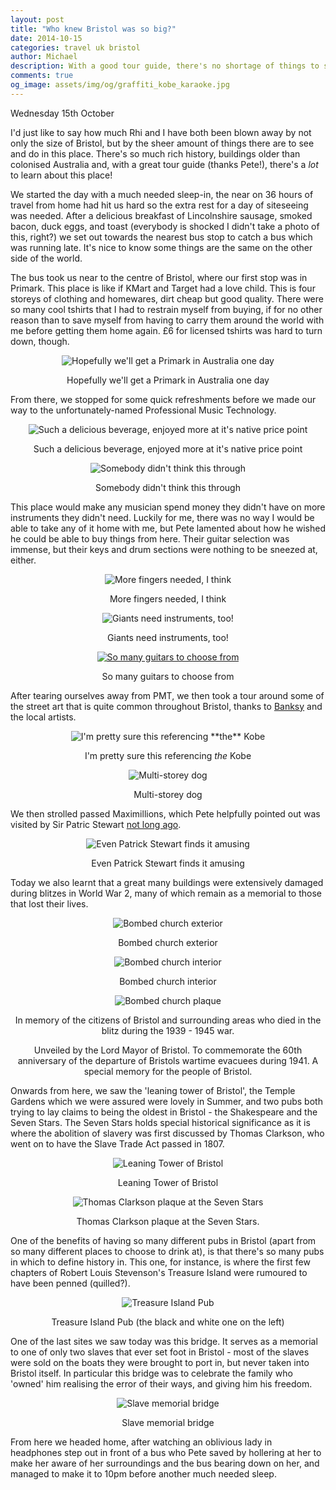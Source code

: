 ```yaml
---
layout: post
title: "Who knew Bristol was so big?"
date: 2014-10-15
categories: travel uk bristol
author: Michael
description: With a good tour guide, there's no shortage of things to see and do in Bristol.
comments: true
og_image: assets/img/og/graffiti_kobe_karaoke.jpg
---
```

Wednesday 15th October

I'd just like to say how much Rhi and I have both been blown away by not only the size of Bristol, but by the sheer amount of things there are to see and do in this place. There's so much rich history, buildings older than colonised Australia and, with a great tour guide (thanks Pete!), there's a *lot* to learn about this place!

We started the day with a much needed sleep-in, the near on 36 hours of travel from home had hit us hard so the extra rest for a day of siteseeing was needed. After a delicious breakfast of Lincolnshire sausage, smoked bacon, duck eggs, and toast (everybody is shocked I didn't take a photo of this, right?) we set out towards the nearest bus stop to catch a bus which was running late. It's nice to know some things are the same on the other side of the world.

The bus took us near to the centre of Bristol, where our first stop was in Primark. This place is like if KMart and Target had a love child. This is four storeys of clothing and homewares, dirt cheap but good quality. There were so many cool tshirts that I had to restrain myself from buying, if for no other reason than to save myself from having to carry them around the world with me before getting them home again. £6 for licensed tshirts was hard to turn down, though.

<div style="margin-bottom: 10px; text-align: center;">
    <img src="/assets/img/blog/primark_building.jpg" alt="Hopefully we'll get a Primark in Australia one day" />
    <p>Hopefully we'll get a Primark in Australia one day</p>
</div>

From there, we stopped for some quick refreshments before we made our way to the unfortunately-named Professional Music Technology.

<div style="margin-bottom: 10px; text-align: center;">
    <img src="/assets/img/blog/irn_bru.jpg" alt="Such a delicious beverage, enjoyed more at it's native price point" />
    <p>Such a delicious beverage, enjoyed more at it's native price point</p>
</div>

<div style="margin-bottom: 10px; text-align: center;">
    <img src="/assets/img/blog/pmt_sign.jpg" alt="Somebody didn't think this through" />
    <p>Somebody didn't think this through</p>
</div>

This place would make any musician spend money they didn't have on more instruments they didn't need. Luckily for me, there was no way I would be able to take any of it home with me, but Pete lamented about how he wished he could be able to buy things from here. Their guitar selection was immense, but their keys and drum sections were nothing to be sneezed at, either.

<div style="margin-bottom: 10px; text-align: center;">
    <img src="/assets/img/blog/pmt_double_neck_guitar.jpg" alt="More fingers needed, I think" />
    <p>More fingers needed, I think</p>
</div>

<div style="margin-bottom: 10px; text-align: center;">
    <img src="/assets/img/blog/pmt_giant_guitar.jpg" alt="Giants need instruments, too!" />
    <p>Giants need instruments, too!</p>
</div>

<div style="margin-bottom: 10px; text-align: center;">
    <a href="/assets/img/blog/pmt_guitar_pano_large.jpg" target="_blank">
        <img src="/assets/img/blog/pmt_guitar_pano.jpg" alt="So many guitars to choose from" />
    </a>
    <p>So many guitars to choose from</p>
</div>

After tearing ourselves away from PMT, we then took a tour around some of the street art that is quite common throughout Bristol, thanks to [Banksy](http://banksy.co.uk) and the local artists.

<div style="margin-bottom: 10px; text-align: center;">
    <img src="/assets/img/blog/graffiti_kobe_karaoke.jpg" alt="I'm pretty sure this referencing **the** Kobe" />
    <p>I'm pretty sure this referencing <em>the</em> Kobe</p>
</div>

<div style="margin-bottom: 10px; text-align: center;">
    <img src="/assets/img/blog/graffiti_large_dog.jpg" alt="Multi-storey dog" />
    <p>Multi-storey dog</p>
</div>

We then strolled passed Maximillions, which Pete helpfully pointed out was visited by Sir Patric Stewart [not long ago](https://twitter.com/SirPatStew/status/493119602377760769).

<div style="margin-bottom: 10px; text-align: center;">
    <img src="/assets/img/blog/maximillions_huge_baps.jpg" alt="Even Patrick Stewart finds it amusing" />
    <p>Even Patrick Stewart finds it amusing</p>
</div>

Today we also learnt that a great many buildings were extensively damaged during blitzes in World War 2, many of which remain as a memorial to those that lost their lives.

<div style="margin-bottom: 10px; text-align: center;">
    <img src="/assets/img/blog/bombed_church_1.jpg" alt="Bombed church exterior" />
    <p>Bombed church exterior</p>
</div>

<div style="margin-bottom: 10px; text-align: center;">
    <img src="/assets/img/blog/bombed_church_1_inside.jpg" alt="Bombed church interior" />
    <p>Bombed church interior</p>
</div>

<div style="margin-bottom: 10px; text-align: center;">
    <img src="/assets/img/blog/bombed_church_1_plaque.jpg" alt="Bombed church plaque" />
    <p>In memory of the citizens of Bristol and surrounding areas who died in the blitz during the 1939 - 1945 war.</p>
    <p>Unveiled by the Lord Mayor of Bristol. To commemorate the 60th anniversary of the departure of Bristols wartime evacuees during 1941. A special memory for the people of Bristol.</p>
</div>

Onwards from here, we saw the 'leaning tower of Bristol', the Temple Gardens which we were assured were lovely in Summer, and two pubs both trying to lay claims to being the oldest in Bristol - the Shakespeare and the Seven Stars. The Seven Stars holds special historical significance as it is where the abolition of slavery was first discussed by Thomas Clarkson, who went on to have the Slave Trade Act passed in 1807.

<div style="margin-bottom: 10px; text-align: center;">
    <img src="/assets/img/blog/leaning_tower_bristol.jpg" alt="Leaning Tower of Bristol" />
    <p>Leaning Tower of Bristol</p>
</div>

<div style="margin-bottom: 10px; text-align: center;">
    <img src="/assets/img/blog/seven_stars_plaque.jpg" alt="Thomas Clarkson plaque at the Seven Stars" />
    <p>Thomas Clarkson plaque at the Seven Stars.</p>
</div>

One of the benefits of having so many different pubs in Bristol (apart from so many different places to choose to drink at), is that there's so many pubs in which to define history in. This one, for instance, is where the first few chapters of Robert Louis Stevenson's Treasure Island were rumoured to have been penned (quilled?).

<div style="margin-bottom: 10px; text-align: center;">
    <img src="/assets/img/blog/treasure_island_pub.jpg" alt="Treasure Island Pub" />
    <p>Treasure Island Pub (the black and white one on the left)</p>
</div>

One of the last sites we saw today was this bridge. It serves as a memorial to one of only two slaves that ever set foot in Bristol - most of the slaves were sold on the boats they were brought to port in, but never taken into Bristol itself. In particular this bridge was to celebrate the family who 'owned' him realising the error of their ways, and giving him his freedom.

<div style="margin-bottom: 10px; text-align: center;">
    <img src="/assets/img/blog/slave_memorial_bridge.jpg" alt="Slave memorial bridge" />
    <p>Slave memorial bridge</p>
</div>

From here we headed home, after watching an oblivious lady in headphones step out in front of a bus who Pete saved by hollering at her to make her aware of her surroundings and the bus bearing down on her, and managed to make it to 10pm before another much needed sleep.